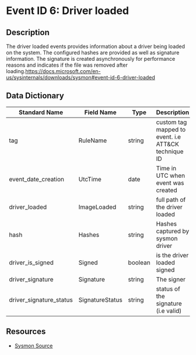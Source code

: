 # Event ID 6: Driver loaded

## Description
The driver loaded events provides information about a driver being loaded on the system. The configured hashes are provided as well as signature information. The signature is created asynchronously for performance reasons and indicates if the file was removed after loading.https://docs.microsoft.com/en-us/sysinternals/downloads/sysmon#event-id-6-driver-loaded

## Data Dictionary
|Standard Name|Field Name|Type|Description|Sample Value|
|---|---|---|---|---|
|tag|RuleName|string|custom tag mapped to event. i.e ATT&CK technique ID|T1114|
|event_date_creation|UtcTime|date|Time in UTC when event was created|4/11/18 5:21|
|driver_loaded|ImageLoaded|string|full path of the driver loaded|C:\ProgramData\Microsoft\Windows Defender\Definition Updates{741285CC-BF49-492C-90BE-E84BD6CADD73}\MpKsl4d223a5a.sys|
|hash|Hashes|string|Hashes captured by sysmon driver|SHA1=38310AD6805DC31D5AA61BE182689D63060ACE94, MD5=BF2513029E231BE96D82F7C3ABFF87F4, SHA256=F6DB64112CC50EEE495E2D7C61B8BDBE757A31B03144B0396615FD38C312824E, IMPHASH=06D4A412CF7F5363C49E629BF34446B3|
|driver_is_signed|Signed|boolean|is the driver loaded signed|TRUE|
|driver_signature|Signature|string|The signer|Microsoft Corporation|
|driver_signature_status|SignatureStatus|string|status of the signature (i.e valid)|Valid|

## Resources
* [Sysmon Source](https://docs.microsoft.com/en-us/sysinternals/downloads/sysmon#event-id-6-driver-loaded)
